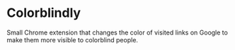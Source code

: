 # Colorblindly

Small Chrome extension that changes the color of visited links on Google to make them more visible to colorblind people.

